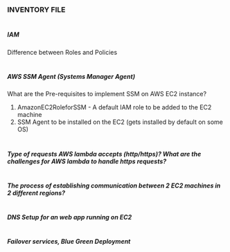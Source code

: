 # <h3> INVENTORY FILE
  
# <h5> IAM

Difference between Roles and Policies



# <h5> AWS SSM Agent (Systems Manager Agent)

What are the Pre-requisites to implement SSM on AWS EC2 instance?

1. AmazonEC2RoleforSSM - A default IAM role to be added to the EC2 machine
2. SSM Agent to be installed on the EC2 (gets installed by default on some OS)



# <h5> Type of requests AWS lambda accepts (http/https)? What are the challenges for AWS lambda to handle https requests?


# <h5> The process of establishing communication between 2 EC2 machines in 2 different regions? 
  

# <h5> DNS Setup for an web app running on EC2 


# <h5> Failover services, Blue Green Deployment 